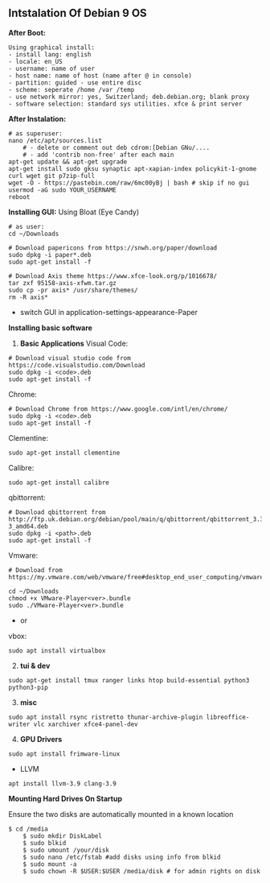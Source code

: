 ## Intstalation Of Debian 9 OS

**After Boot:**
```
Using graphical install: 
- install lang: english
- locale: en_US
- username: name of user
- host name: name of host (name after @ in console)
- partition: guided - use entire disc
- scheme: seperate /home /var /temp
- use network mirror: yes, Switzerland; deb.debian.org; blank proxy
- software selection: standard sys utilities. xfce & print server
```

**After Instalation:**
```
# as superuser:
nano /etc/apt/sources.list    
    # - delete or comment out deb cdrom:[Debian GNu/....
    # - add 'contrib non-free' after each main
apt-get update && apt-get upgrade
apt-get install sudo gksu synaptic apt-xapian-index policykit-1-gnome curl wget git p7zip-full 
wget -O - https://pastebin.com/raw/6mc00yBj | bash # skip if no gui
usermod -aG sudo YOUR_USERNAME
reboot
```


**Installing GUI:**
Using Bloat (Eye Candy)
```
# as user:
cd ~/Downloads

# Download papericons from https://snwh.org/paper/download
sudo dpkg -i paper*.deb
sudo apt-get install -f

# Download Axis theme https://www.xfce-look.org/p/1016678/
tar zxf 95158-axis-xfwm.tar.gz 
sudo cp -pr axis* /usr/share/themes/
rm -R axis*
```
- switch GUI in application-settings-appearance-Paper

**Installing basic software**
1. **Basic Applications**
Visual Code:
```
# Download visual studio code from https://code.visualstudio.com/Download
sudo dpkg -i <code>.deb
sudo apt-get install -f
```
Chrome:
```
# Download Chrome from https://www.google.com/intl/en/chrome/
sudo dpkg -i <code>.deb
sudo apt-get install -f
```
Clementine:
```
sudo apt-get install clementine
```
Calibre:
```
sudo apt-get install calibre
```
qbittorrent:
```
# Download qbittorrent from http://ftp.uk.debian.org/debian/pool/main/q/qbittorrent/qbittorrent_3.3.7-3_amd64.deb
sudo dpkg -i <path>.deb
sudo apt-get install -f
```

Vmware:
```
# Download from https://my.vmware.com/web/vmware/free#desktop_end_user_computing/vmware_workstation_player/

cd ~/Downloads
chmod +x VMware-Player<ver>.bundle
sudo ./VMware-Player<ver>.bundle
```
- or 

vbox:
```
sudo apt install virtualbox
```

2. **tui & dev**
```
sudo apt-get install tmux ranger links htop build-essential python3 python3-pip
```

3. **misc**
```
sudo apt install rsync ristretto thunar-archive-plugin libreoffice-writer vlc xarchiver xfce4-panel-dev
```

4. **GPU Drivers**
```
sudo apt install frimware-linux
```
- LLVM
```
apt install llvm-3.9 clang-3.9
```

**Mounting Hard Drives On Startup**

Ensure the two disks are automatically mounted in a known location
```
$ cd /media
    $ sudo mkdir DiskLabel
    $ sudo blkid
    $ sudo umount /your/disk
    $ sudo nano /etc/fstab #add disks using info from blkid
    $ sudo mount -a
    $ sudo chown -R $USER:$USER /media/disk # for admin rights on disk
```

